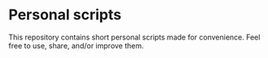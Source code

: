 # Personal scripts
This repository contains short personal scripts made for convenience.
Feel free to use, share, and/or improve them.

